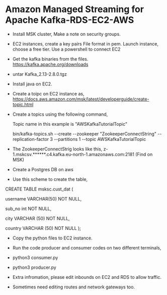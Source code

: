# Amazon Managed Streaming for Apache Kafka-RDS-EC2-AWS
- Install MSK cluster, Make a note on security groups.
- EC2 instances, create a key pairs
            File format in pem. 
            Launch instance, choose a free tier. 
            Use a powershell to connect EC2
- Get the kafka binaries from the files.
  https://kafka.apache.org/downloads
- untar Kafka_2.13-2.8.0.tgz
- Install java on EC2.
- Create a toipc on EC2 instance as, https://docs.aws.amazon.com/msk/latest/developerguide/create-topic.html
- Create a topics using the following command, 
 
  Topic name in this example is "AWSKafkaTutorialTopic"
  
  bin/kafka-topics.sh --create --zookeeper "ZookeeperConnectString" --replication-factor 3 --partitions 1 --topic AWSKafkaTutorialTopic
  
- The ZookeeperConnectStrig looks like this, z-1.mskcsv.******.c4.kafka.eu-north-1.amazonaws.com:2181 (Find on MSK)
- Create a Postgres DB on aws
- Use this scheme to create the table,

CREATE TABLE msksc.cust_dat (

username VARCHAR(50) NOT NULL,

sub_no int NOT NULL,

city VARCHAR (50) NOT NULL,

country VARCHAR (50) NOT NULL
);

- Copy the python files to EC2 instance.
- Run the code producer and consumer codes on two different terminals,
- python3 consumer.py
- python3 producer.py

- Extra infromation, please edit inbounds on EC2 and RDS to allow traffic.
- Sometimes need editing routes and network gateways too.


